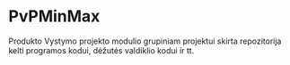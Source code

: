 # PvPMinMax
Produkto Vystymo projekto modulio grupiniam projektui skirta repozitorija kelti programos kodui, dėžutės valdiklio kodui ir tt.
